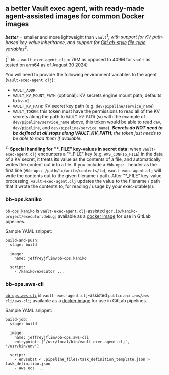 ## a better Vault exec agent, with ready-made agent-assisted images for common Docker images

_**better**_ = smaller and more lightweight than `vault`<sup>1</sup>, _with support for KV path-based key-value inheritance, and support for [GitLab-style file-type variables](https://docs.gitlab.com/ee/ci/variables/#use-file-type-cicd-variables)<sup>2</sup>._

(<sup>1.</sup> `bb` + `vault-exec-agent.clj` = 79M as opposed to 409M for `vault` as tested on arm64 as of August 30 2024)

You will need to provide the following environment variables to the agent (`vault-exec-agent.clj`):
- `VAULT_ADDR`
- `VAULT_KV_MOUNT_PATH` (optional): KV secrets engine mount path; defaults to `kv-v2`.
- `VAULT_KV_PATH`: KV secret key path (e.g. `dev/pipeline/service_name`)
- `VAULT_TOKEN`: this token must have the permissions to read all of the KV secrets along the path to `VAULT_KV_PATH` (so with the example of `dev/pipeline/service_name` above, this token would be able to read `dev`, `dev/pipeline`, and `dev/pipeline/service_name`).
_**Secrets do NOT need to be defined at all stops along VAULT_KV_PATH**; the token just needs to be able to read them if available._

<sup>2.</sup> **Special handling for "\*_FILE" key-values in secret data:** when `vault-exec-agent.clj` encounters a "\*_FILE" key (e.g. `AWS_CONFIG_FILE`) in the data of a KV secret, it treats its value as the contents of a file, and automatically writes the content out into a file.
If you include a `#bb-ops: ` header as the first line (`#bb-ops: /path/to/write/contents/to`), `vault-exec-agent.clj` will write the contents out to the given filename / path.
After "\*_FILE" key-value processing, `vault-exec-agent.clj` updates the value to the filename / path that it wrote the contents to, for reading / usage by your exec-utable(s).

### bb-ops.kaniko

[`bb-ops.kaniko`](https://hub.docker.com/r/jeffreyjflim/bb-ops.kaniko) is `vault-exec-agent.clj`-assisted `gcr.io/kaniko-project/executor:debug`; available as a [docker image](https://hub.docker.com/r/jeffreyjflim/bb-ops.kaniko) for use in GitLab pipelines.

Sample YAML snippet:
```
build-and-push:
  stage: build

  image:
    name: jeffreyjflim/bb-ops.kaniko

  script:
    - /kaniko/executor ...
```

### bb-ops.aws-cli

[`bb-ops.aws-cli`](https://hub.docker.com/r/jeffreyjflim/bb-ops.aws-cli) is `vault-exec-agent.clj`-assisted `public.ecr.aws/aws-cli/aws-cli`; available as a [docker image](https://hub.docker.com/r/jeffreyjflim/bb-ops.aws-cli) for use in GitLab pipelines.

Sample YAML snippet:
```
build-job:
  stage: build

  image:
    name: jeffreyjflim/bb-ops.aws-cli
    entrypoint: ['/usr/local/bin/vault-exec-agent.clj', '/usr/bin/env']

  script:
    - envsubst < .pipeline_files/task_definition_template.json > task_definition.json
    - aws ecs ...
```
